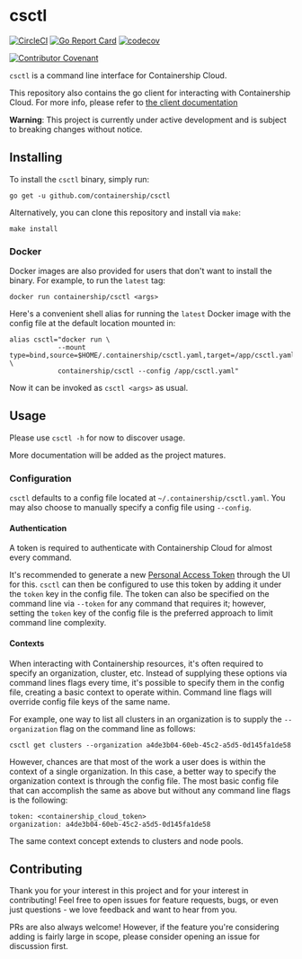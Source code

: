 # csctl

[![CircleCI](https://circleci.com/gh/containership/csctl.svg?style=svg)](https://circleci.com/gh/containership/csctl)
[![Go Report Card](https://goreportcard.com/badge/github.com/containership/csctl)](https://goreportcard.com/report/github.com/containership/csctl)
[![codecov](https://codecov.io/gh/containership/csctl/branch/master/graph/badge.svg)](https://codecov.io/gh/containership/csctl)

[![Contributor Covenant](https://img.shields.io/badge/Contributor%20Covenant-v1.4%20adopted-ff69b4.svg)](code-of-conduct.md)

`csctl` is a command line interface for Containership Cloud.

This repository also contains the go client for interacting with Containership Cloud.
For more info, please refer to [the client documentation](cloud/README.md)

**Warning**: This project is currently under active development and is subject to breaking changes without notice.

## Installing

To install the `csctl` binary, simply run:

```
go get -u github.com/containership/csctl
```

Alternatively, you can clone this repository and install via `make`:

```
make install
```

### Docker

Docker images are also provided for users that don't want to install the binary.
For example, to run the `latest` tag:

```
docker run containership/csctl <args>
```

Here's a convenient shell alias for running the `latest` Docker image with the config file at the default location mounted in:

```
alias csctl="docker run \
            --mount type=bind,source=$HOME/.containership/csctl.yaml,target=/app/csctl.yaml \
            containership/csctl --config /app/csctl.yaml"
```

Now it can be invoked as `csctl <args>` as usual.

## Usage

Please use `csctl -h` for now to discover usage.

More documentation will be added as the project matures.

### Configuration

`csctl` defaults to a config file located at `~/.containership/csctl.yaml`.
You may also choose to manually specify a config file using `--config`.

#### Authentication

A token is required to authenticate with Containership Cloud for almost every command.

It's recommended to generate a new [Personal Access Token](https://docs.containership.io/developer-resources/personal-access-tokens) through the UI for this.
`csctl` can then be configured to use this token by adding it under the `token` key in the config file.
The token can also be specified on the command line via `--token` for any command that requires it; however, setting the `token` key of the config file is the preferred approach to limit command line complexity.

#### Contexts

When interacting with Containership resources, it's often required to specify an organization, cluster, etc.
Instead of supplying these options via command lines flags every time, it's possible to specify them in the config file, creating a basic context to operate within.
Command line flags will override config file keys of the same name.

For example, one way to list all clusters in an organization is to supply the `--organization` flag on the command line as follows:

```
csctl get clusters --organization a4de3b04-60eb-45c2-a5d5-0d145fa1de58
```

However, chances are that most of the work a user does is within the context of a single organization.
In this case, a better way to specify the organization context is through the config file.
The most basic config file that can accomplish the same as above but without any command line flags is the following:

```
token: <containership_cloud_token>
organization: a4de3b04-60eb-45c2-a5d5-0d145fa1de58
```

The same context concept extends to clusters and node pools.

## Contributing

Thank you for your interest in this project and for your interest in contributing!
Feel free to open issues for feature requests, bugs, or even just questions - we love feedback and want to hear from you.

PRs are also always welcome!
However, if the feature you're considering adding is fairly large in scope, please consider opening an issue for discussion first.
